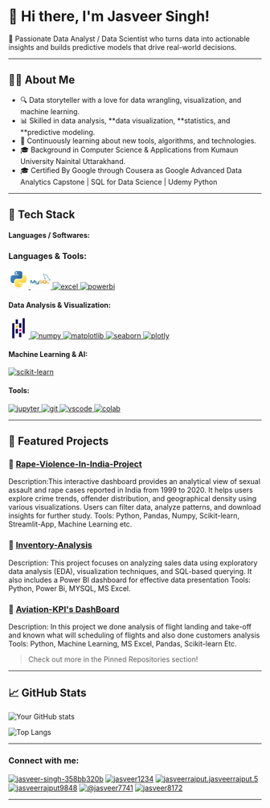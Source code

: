 # 👋 Hi there, I'm Jasveer Singh!

🎯 Passionate Data Analyst / Data Scientist who turns data into actionable insights and builds predictive models that drive real-world decisions.

---

## 👨‍💻 About Me

- 🔍 Data storyteller with a love for data wrangling, visualization, and machine learning.
- 📊 Skilled in data analysis, **data visualization, **statistics, and **predictive modeling.
- 🧠 Continuously learning about new tools, algorithms, and technologies.
- 🎓 Background in Computer Science & Applications from Kumaun University Nainital Uttarakhand.
- 🎓 Certified By Google through Cousera as Google Advanced Data Analytics Capstone | SQL for Data Science | Udemy Python 

---

## 💼 Tech Stack

#### Languages / Softwares:
<h3 align="left">Languages & Tools:</h3>
<p align="left">
  <!-- Python -->
  <a href="https://www.python.org" target="_blank" rel="noreferrer">
    <img src="https://raw.githubusercontent.com/devicons/devicon/master/icons/python/python-original.svg" alt="python" width="40" height="40"/>
  </a>

  <!-- MySQL -->
  <a href="https://www.mysql.com/" target="_blank" rel="noreferrer">
    <img src="https://raw.githubusercontent.com/devicons/devicon/master/icons/mysql/mysql-original-wordmark.svg" alt="mysql" width="40" height="40"/>
  </a>

  <!-- Microsoft Excel -->
  <a href="https://www.microsoft.com/en-us/microsoft-365/excel" target="_blank" rel="noreferrer">
    <img src="https://cdn.worldvectorlogo.com/logos/microsoft-excel-2013.svg" alt="excel" width="40" height="40"/>
  </a>

  <!-- Power BI -->
  <a href="https://powerbi.microsoft.com/" target="_blank" rel="noreferrer">
    <img src="https://upload.wikimedia.org/wikipedia/commons/c/cf/New_Power_BI_Logo.svg" alt="powerbi" width="40" height="40"/>
  </a>
</p>


#### Data Analysis & Visualization:
  <!-- Pandas -->
  <a href="https://pandas.pydata.org/" target="_blank" rel="noreferrer">
    <img src="https://raw.githubusercontent.com/devicons/devicon/2ae2a900d2f041da66e950e4d48052658d850630/icons/pandas/pandas-original.svg" alt="pandas" width="40" height="40"/>
  </a>

  <!-- NumPy -->
  <a href="https://numpy.org/" target="_blank" rel="noreferrer">
    <img src="https://upload.wikimedia.org/wikipedia/commons/8/8e/Numpy_logo_2020.svg" alt="numpy" width="40" height="40"/>
  </a>

  <!-- Matplotlib -->
  <a href="https://matplotlib.org/" target="_blank" rel="noreferrer">
    <img src="https://upload.wikimedia.org/wikipedia/commons/8/84/Matplotlib_icon.svg" alt="matplotlib" width="40" height="40"/>
  </a>

  <!-- Seaborn -->
  <a href="https://seaborn.pydata.org/" target="_blank" rel="noreferrer">
    <img src="https://seaborn.pydata.org/_images/logo-mark-lightbg.svg" alt="seaborn" width="40" height="40"/>
  </a>

  <!-- Plotly -->
  <a href="https://plotly.com/" target="_blank" rel="noreferrer">
    <img src="https://upload.wikimedia.org/wikipedia/commons/1/10/Plotly_Logo.svg" alt="plotly" width="40" height="40"/>
  </a>



#### Machine Learning & AI:
<a href="https://scikit-learn.org/" target="_blank" rel="noreferrer">
  <img src="https://upload.wikimedia.org/wikipedia/commons/0/05/Scikit_learn_logo_small.svg" alt="scikit-learn" width="40" height="40"/>
</a>


#### Tools:
  <!-- Jupyter Notebooks -->
  <a href="https://jupyter.org/" target="_blank" rel="noreferrer">
    <img src="https://upload.wikimedia.org/wikipedia/commons/3/38/Jupyter_logo.svg" alt="jupyter" width="40" height="40"/>
  </a>

  <!-- Git -->
  <a href="https://git-scm.com/" target="_blank" rel="noreferrer">
    <img src="https://www.vectorlogo.zone/logos/git-scm/git-scm-icon.svg" alt="git" width="40" height="40"/>
  </a>

  <!-- VS Code -->
  <a href="https://code.visualstudio.com/" target="_blank" rel="noreferrer">
    <img src="https://cdn.worldvectorlogo.com/logos/visual-studio-code-1.svg" alt="vscode" width="40" height="40"/>
  </a>

 <!-- Google Colab -->
<a href="https://colab.research.google.com/" target="_blank" rel="noreferrer">
  <img src="https://colab.research.google.com/img/colab_favicon_256px.png" alt="colab" width="40" height="40"/>
</a>
</p>


---

## 📂 Featured Projects

### 🔹 [Rape-Violence-In-India-Project](https://violence-in-india-project.streamlit.app)
Description:This interactive dashboard provides an analytical view of sexual assault and rape cases reported in India from 1999 to 2020. It helps users explore crime trends, offender distribution, and geographical density using various visualizations. Users can filter data, analyze patterns, and download insights for further study. 
Tools: Python, Pandas, Numpy, Scikit-learn, Streamlit-App, Machine Learning etc.

### 🔹 [Inventory-Analysis](https://github.com/Jasveer8172791/Inventory-Analysis)
Description: This project focuses on analyzing sales data using exploratory data analysis (EDA), visualization techniques, and SQL-based querying. It also includes a Power BI dashboard for effective data presentation 
Tools: Python, Power Bi, MYSQL, MS Excel. 

### 🔹 [Aviation-KPI's DashBoard](https://hackathon-jisgpq8t3l72nejy3ecmd2.streamlit.app/)
Description: In this project we done analysis of flight landing and take-off and known what will scheduling of flights and also done customers analysis 
Tools: Python, Machine Learning, MS Excel, Pandas, Scikit-learn Etc. 

> Check out more in the Pinned Repositories section!

---


## 📈 GitHub Stats

![Your GitHub stats](https://github-readme-stats.vercel.app/api?username=Jasveer8172791&show_icons=true&hide_title=true&theme=default)

![Top Langs](https://github-readme-stats.vercel.app/api/top-langs/?username=Jasveer8172791&layout=compact&theme=default)

---

<h3 align="left">Connect with me:</h3>
<p align="left">
<a href="https://linkedin.com/in/jasveer-singh-358bb320b" target="blank"><img align="center" src="https://raw.githubusercontent.com/rahuldkjain/github-profile-readme-generator/master/src/images/icons/Social/linked-in-alt.svg" alt="jasveer-singh-358bb320b" height="30" width="40" /></a>
<a href="https://kaggle.com/jasveer1234" target="blank"><img align="center" src="https://raw.githubusercontent.com/rahuldkjain/github-profile-readme-generator/master/src/images/icons/Social/kaggle.svg" alt="jasveer1234" height="30" width="40" /></a>
<a href="https://fb.com/jasveerrajput.jasveerrajput.5" target="blank"><img align="center" src="https://raw.githubusercontent.com/rahuldkjain/github-profile-readme-generator/master/src/images/icons/Social/facebook.svg" alt="jasveerrajput.jasveerrajput.5" height="30" width="40" /></a>
<a href="https://instagram.com/jasveerrajput9848" target="blank"><img align="center" src="https://raw.githubusercontent.com/rahuldkjain/github-profile-readme-generator/master/src/images/icons/Social/instagram.svg" alt="jasveerrajput9848" height="30" width="40" /></a>
<a href="https://www.youtube.com/c/@jasveer7741" target="blank"><img align="center" src="https://raw.githubusercontent.com/rahuldkjain/github-profile-readme-generator/master/src/images/icons/Social/youtube.svg" alt="@jasveer7741" height="30" width="40" /></a>
<a href="https://www.leetcode.com/jasveer8172" target="blank"><img align="center" src="https://raw.githubusercontent.com/rahuldkjain/github-profile-readme-generator/master/src/images/icons/Social/leet-code.svg" alt="jasveer8172" height="30" width="40" /></a>
</p>


----
